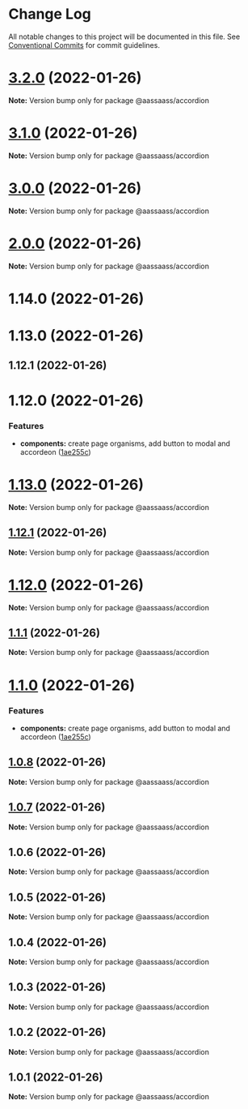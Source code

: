 # Change Log

All notable changes to this project will be documented in this file.
See [Conventional Commits](https://conventionalcommits.org) for commit guidelines.

# [3.2.0](https://github.com/har-sargis/lerna/compare/v3.1.0...v3.2.0) (2022-01-26)

**Note:** Version bump only for package @aassaass/accordion





# [3.1.0](https://github.com/har-sargis/lerna/compare/v3.0.0...v3.1.0) (2022-01-26)

**Note:** Version bump only for package @aassaass/accordion





# [3.0.0](https://github.com/har-sargis/lerna/compare/v2.0.0...v3.0.0) (2022-01-26)

**Note:** Version bump only for package @aassaass/accordion





# [2.0.0](https://github.com/har-sargis/lerna/compare/v1.17.0...v2.0.0) (2022-01-26)

**Note:** Version bump only for package @aassaass/accordion





# 1.14.0 (2022-01-26)



# 1.13.0 (2022-01-26)



## 1.12.1 (2022-01-26)



# 1.12.0 (2022-01-26)


### Features

* **components:** create page organisms, add button to modal and accordeon ([1ae255c](https://github.com/har-sargis/lerna/commit/1ae255c6874ba77b4c71645975dafa402ef5d0c0))





# [1.13.0](https://github.com/har-sargis/lerna/compare/v1.12.1...v1.13.0) (2022-01-26)

**Note:** Version bump only for package @aassaass/accordion





## [1.12.1](https://github.com/har-sargis/lerna/compare/v1.12.0...v1.12.1) (2022-01-26)

**Note:** Version bump only for package @aassaass/accordion





# [1.12.0](https://github.com/har-sargis/lerna/compare/v1.11.0...v1.12.0) (2022-01-26)

**Note:** Version bump only for package @aassaass/accordion





## [1.1.1](https://github.com/har-sargis/lerna/compare/@aassaass/accordion@1.1.0...@aassaass/accordion@1.1.1) (2022-01-26)

**Note:** Version bump only for package @aassaass/accordion





# [1.1.0](https://github.com/har-sargis/lerna/compare/@aassaass/accordion@1.0.8...@aassaass/accordion@1.1.0) (2022-01-26)


### Features

* **components:** create page organisms, add button to modal and accordeon ([1ae255c](https://github.com/har-sargis/lerna/commit/1ae255c6874ba77b4c71645975dafa402ef5d0c0))





## [1.0.8](https://github.com/har-sargis/lerna/compare/@aassaass/accordion@1.0.7...@aassaass/accordion@1.0.8) (2022-01-26)

**Note:** Version bump only for package @aassaass/accordion





## [1.0.7](https://github.com/har-sargis/lerna/compare/@aassaass/accordion@1.0.6...@aassaass/accordion@1.0.7) (2022-01-26)

**Note:** Version bump only for package @aassaass/accordion





## 1.0.6 (2022-01-26)

**Note:** Version bump only for package @aassaass/accordion





## 1.0.5 (2022-01-26)

**Note:** Version bump only for package @aassaass/accordion





## 1.0.4 (2022-01-26)

**Note:** Version bump only for package @aassaass/accordion





## 1.0.3 (2022-01-26)

**Note:** Version bump only for package @aassaass/accordion





## 1.0.2 (2022-01-26)

**Note:** Version bump only for package @aassaass/accordion





## 1.0.1 (2022-01-26)

**Note:** Version bump only for package @aassaass/accordion
